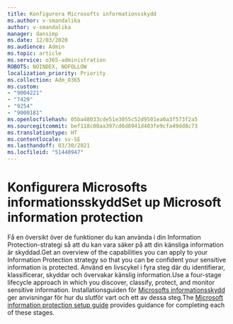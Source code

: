 ```yaml
---
title: Konfigurera Microsofts informationsskydd
ms.author: v-smandalika
author: v-smandalika
manager: dansimp
ms.date: 12/03/2020
ms.audience: Admin
ms.topic: article
ms.service: o365-administration
ROBOTS: NOINDEX, NOFOLLOW
localization_priority: Priority
ms.collection: Adm_O365
ms.custom:
- "9004221"
- "7429"
- "9254"
- "9000181"
ms.openlocfilehash: 05ba48033cde51e3055c52d9501ea0a3f573f2a5
ms.sourcegitcommit: bef118c00aa397cd6d8941d403fe9cfa49dd8c73
ms.translationtype: HT
ms.contentlocale: sv-SE
ms.lasthandoff: 03/30/2021
ms.locfileid: "51440947"
---
```

# <a name="set-up-microsoft-information-protection"></a><span data-ttu-id="4f054-102">Konfigurera Microsofts informationsskydd</span><span class="sxs-lookup"><span data-stu-id="4f054-102">Set up Microsoft information protection</span></span>

<span data-ttu-id="4f054-103">Få en översikt över de funktioner du kan använda i din Information Protection-strategi så att du kan vara säker på att din känsliga information är skyddad.</span><span class="sxs-lookup"><span data-stu-id="4f054-103">Get an overview of the capabilities you can apply to your Information Protection strategy so that you can be confident your sensitive information is protected.</span></span> <span data-ttu-id="4f054-104">Använd en livscykel i fyra steg där du identifierar, klassificerar, skyddar och övervakar känslig information.</span><span class="sxs-lookup"><span data-stu-id="4f054-104">Use a four-stage lifecycle approach in which you discover, classify, protect, and monitor sensitive information.</span></span> <span data-ttu-id="4f054-105">Installationsguiden för [Microsofts informationsskydd](https://go.microsoft.com/fwlink/?linkid=2146619) ger anvisningar för hur du slutför vart och ett av dessa steg.</span><span class="sxs-lookup"><span data-stu-id="4f054-105">The [Microsoft information protection setup guide](https://go.microsoft.com/fwlink/?linkid=2146619) provides guidance for completing each of these stages.</span></span>
